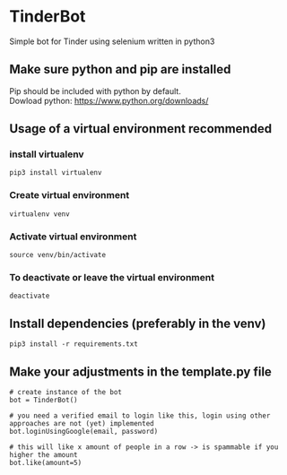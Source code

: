 # TinderBot
Simple bot for Tinder using selenium written in python3

## Make sure python and pip are installed
Pip should be included with python by default.<br />
Dowload python: https://www.python.org/downloads/

## Usage of a virtual environment recommended
### install virtualenv
```
pip3 install virtualenv 
```
### Create virtual environment
```
virtualenv venv
```
### Activate virtual environment
```
source venv/bin/activate
```
### To deactivate or leave the virtual environment
```
deactivate
```
## Install dependencies (preferably in the venv)
```
pip3 install -r requirements.txt
```
## Make your adjustments in the template.py file
```
# create instance of the bot
bot = TinderBot()

# you need a verified email to login like this, login using other approaches are not (yet) implemented
bot.loginUsingGoogle(email, password) 

# this will like x amount of people in a row -> is spammable if you higher the amount
bot.like(amount=5) 
```
